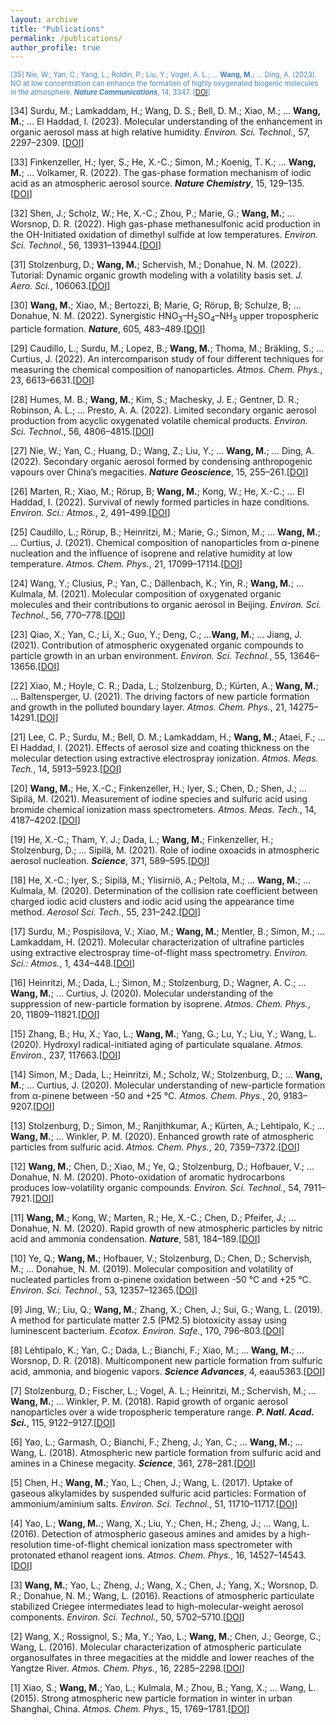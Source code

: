 ```yaml
---
layout: archive
title: "Publications"
permalink: /publications/
author_profile: true
---
```


<span style="color:steelblue; font-size:0.8em;">[35] Nie, W.; Yan, C.; Yang, L.; Roldin, P.; Liu, Y.; Vogel, A. L.; ... **Wang, M.**; ... Ding, A. (2023). NO at low concentration can enhance the formation of highly oxygenated biogenic molecules in the atmosphere. ***Nature Communications***, 14, 3347. [[DOI](https://doi.org/10.1038/s41467-023-39066-4)]</span>

[34] Surdu, M.; Lamkaddam, H.; Wang, D. S.; Bell, D. M.; Xiao, M.; ... **Wang, M.**; ... El Haddad, I. (2023). Molecular understanding of the enhancement in organic aerosol mass at high relative humidity. *Environ. Sci. Technol.*, 57, 2297–2309. [[DOI](https://doi.org/10.1021/acs.est.2c04587)]

[33] Finkenzeller, H.; Iyer, S.; He, X.-C.; Simon, M.; Koenig, T. K.; ... **Wang, M.**; ... Volkamer, R. (2022). The gas-phase formation mechanism of iodic acid as an atmospheric aerosol source. ***Nature Chemistry***, 15, 129–135. [[DOI](https://doi.org/10.1038/s41557-022-01067-z)]

[32] Shen, J.; Scholz, W.; He, X.-C.; Zhou, P.; Marie, G.; **Wang, M.**; ... Worsnop, D. R. (2022). High gas-phase methanesulfonic acid production in the OH-Initiated oxidation of dimethyl sulfide at low temperatures. *Environ. Sci. Technol.*, 56, 13931–13944.[[DOI](https://doi.org/10.1021/acs.est.2c05154)]

[31] Stolzenburg, D.; **Wang, M.**; Schervish, M.; Donahue, N. M. (2022). Tutorial: Dynamic organic growth modeling with a volatility basis set. *J. Aero. Sci.*, 106063.[[DOI](https://doi.org/10.1016/j.jaerosci.2022.106063)]

[30] **Wang, M.**; Xiao, M.; Bertozzi, B; Marie, G; Rörup, B; Schulze, B; ... Donahue, N. M. (2022). Synergistic HNO<sub>3</sub>–H<sub>2</sub>SO<sub>4</sub>–NH<sub>3</sub> upper tropospheric particle formation. ***Nature***, 605, 483–489.[[DOI](https://doi.org/10.1038/s41586-022-04605-4)]

[29] Caudillo, L.; Surdu, M.; Lopez, B.; **Wang, M.**; Thoma, M.; Bräkling, S.; ... Curtius, J. (2022). An intercomparison study of four different techniques for measuring the chemical composition of nanoparticles. *Atmos. Chem. Phys.*, 23, 6613–6631.[[DOI](https://doi.org/10.5194/acp-23-6613-2023)]

[28] Humes, M. B.; **Wang, M.**; Kim, S.; Machesky, J. E.; Gentner, D. R.; Robinson, A. L.; ... Presto, A. A. (2022). Limited secondary organic aerosol production from acyclic oxygenated volatile chemical products. *Environ. Sci. Technol.*, 56, 4806–4815.[[DOI](https://doi.org/10.1021/acs.est.1c07354)]

[27] Nie, W.; Yan, C.; Huang, D.; Wang, Z.; Liu, Y.; ... **Wang, M.**; ... Ding, A. (2022). Secondary organic aerosol formed by condensing anthropogenic vapours over China’s megacities. ***Nature Geoscience***, 15, 255–261.[[DOI](https://doi.org/10.1038/s41561-022-00922-5)]

[26] Marten, R.; Xiao, M.; Rörup, B; **Wang, M.**; Kong, W.; He, X.-C.; ... El Haddad, I. (2022). Survival of newly formed particles in haze conditions. *Environ. Sci.: Atmos.*, 2, 491–499.[[DOI](https://doi.org/10.1039/D2EA00007E)]

[25] Caudillo, L.; Rörup, B.; Heinritzi, M.; Marie, G.; Simon, M.; ... **Wang, M.**; ... Curtius, J. (2021). Chemical composition of nanoparticles from α-pinene nucleation and the influence of isoprene and relative humidity at low temperature. *Atmos. Chem. Phys.*, 21, 17099–17114.[[DOI](https://doi.org/10.5194/acp-21-17099-2021)]

[24] Wang, Y.; Clusius, P.; Yan, C.; Dällenbach, K.; Yin, R.; **Wang, M.**; ... Kulmala, M. (2021). Molecular composition of oxygenated organic molecules and their contributions to organic aerosol in Beijing. *Environ. Sci. Technol.*, 56, 770–778.[[DOI](https://doi.org/10.1021/acs.est.1c05191)]

[23] Qiao, X.; Yan, C.; Li, X.; Guo, Y.; Deng, C.; ...**Wang, M.**; ... Jiang, J. (2021). Contribution of atmospheric oxygenated organic compounds to particle growth in an urban environment. *Environ. Sci. Technol.*, 55, 13646–13656.[[DOI](https://doi.org/10.1021/acs.est.1c02095)]

[22] Xiao, M.; Hoyle, C. R.; Dada, L.; Stolzenburg, D.; Kürten, A.; **Wang, M.**; ... Baltensperger, U. (2021). The driving factors of new particle formation and growth in the polluted boundary layer. *Atmos. Chem. Phys.*, 21, 14275–14291.[[DOI](https://doi.org/10.5194/acp-21-14275-2021)]

[21] Lee, C. P.; Surdu, M.; Bell, D. M.; Lamkaddam, H.; **Wang, M.**; Ataei, F.; ... El Haddad, I. (2021). Effects of aerosol size and coating thickness on the molecular detection using extractive electrospray ionization. *Atmos. Meas. Tech.*, 14, 5913–5923.[[DOI](https://doi.org/10.5194/amt-14-5913-2021)]

[20] **Wang, M.**; He, X.-C.; Finkenzeller, H.; Iyer, S.; Chen, D.; Shen, J.; ... Sipilä, M. (2021). Measurement of iodine species and sulfuric acid using bromide chemical ionization mass spectrometers. *Atmos. Meas. Tech.*, 14, 4187–4202.[[DOI](https://doi.org/10.5194/amt-14-4187-2021)]

[19] He, X.-C.; Tham, Y. J.; Dada, L.; **Wang, M.**; Finkenzeller, H.; Stolzenburg, D.; ... Sipilä, M. (2021). Role of iodine oxoacids in atmospheric aerosol nucleation. ***Science***, 371, 589–595.[[DOI](https://doi.org/10.1126/science.abe0298)]

[18] He, X.-C.; Iyer, S.; Sipilä, M.; Ylisirniö, A.; Peltola, M.; ... **Wang, M.**; ... Kulmala, M. (2020). Determination of the collision rate coefficient between charged iodic acid clusters and iodic acid using the appearance time method. *Aerosol Sci. Tech.*, 55, 231–242.[[DOI](https://doi.org/10.1080/02786826.2020.1839013)]

[17] Surdu, M.; Pospisilova, V.; Xiao, M.; **Wang, M.**; Mentler, B.; Simon, M.; ... Lamkaddam, H. (2021). Molecular characterization of ultrafine particles using extractive electrospray time-of-flight mass spectrometry. *Environ. Sci.: Atmos.*, 1, 434–448.[[DOI](https://doi.org/10.1039/D1EA00050K)]

[16] Heinritzi, M.; Dada, L.; Simon, M.; Stolzenburg, D.; Wagner, A. C.; ... **Wang, M.**; ... Curtius, J. (2020). Molecular understanding of the suppression of new-particle formation by isoprene. *Atmos. Chem. Phys.*, 20, 11809–11821.[[DOI](https://doi.org/10.5194/acp-20-11809-2020)]

[15] Zhang, B.; Hu, X.; Yao, L.; **Wang, M.**; Yang, G.; Lu, Y.; Liu, Y.; Wang, L. (2020). Hydroxyl radical-initiated aging of particulate squalane. *Atmos. Environ.*, 237, 117663.[[DOI](https://doi.org/10.1016/j.atmosenv.2020.117663)]

[14] Simon, M.; Dada, L.; Heinritzi, M.; Scholz, W.; Stolzenburg, D.; ... **Wang, M.**; ... Curtius, J. (2020). Molecular understanding of new-particle formation from α-pinene between -50 and +25 &deg;C. *Atmos. Chem. Phys.*, 20, 9183–9207.[[DOI](https://doi.org/10.5194/acp-20-9183-2020)]

[13] Stolzenburg, D.; Simon, M.; Ranjithkumar, A.; Kürten, A.; Lehtipalo, K.; ... **Wang, M.**; ... Winkler, P. M. (2020). Enhanced growth rate of atmospheric particles from sulfuric acid. *Atmos. Chem. Phys.*, 20, 7359–7372.[[DOI](https://doi.org/10.5194/acp-20-7359-2020)]

[12] **Wang, M.**; Chen, D.; Xiao, M.; Ye, Q.; Stolzenburg, D.; Hofbauer, V.; ... Donahue, N. M. (2020). Photo-oxidation of aromatic hydrocarbons produces low-volatility organic compounds. *Environ. Sci. Technol.*, 54, 7911–7921.[[DOI](https://doi.org/10.1021/acs.est.0c02100)]

[11] **Wang, M.**; Kong, W.; Marten, R.; He, X.-C.; Chen, D.; Pfeifer, J.; ... Donahue, N. M. (2020). Rapid growth of new atmospheric particles by nitric acid and ammonia condensation. ***Nature***, 581, 184–189.[[DOI](https://doi.org/10.1038/s41586-020-2270-4)]

[10] Ye, Q.; **Wang, M.**; Hofbauer, V.; Stolzenburg, D.; Chen, D.; Schervish, M.; ... Donahue, N. M. (2019). Molecular composition and volatility of nucleated particles from α-pinene oxidation between -50 &deg;C and +25 &deg;C. *Environ. Sci. Technol.*, 53, 12357–12365.[[DOI](https://doi.org/10.1021/acs.est.9b03265)]

[9] Jing, W.; Liu, Q.; **Wang, M.**; Zhang, X.; Chen, J.; Sui, G.; Wang, L. (2019). A method for particulate matter 2.5 (PM2.5) biotoxicity assay using luminescent bacterium. *Ecotox. Environ. Safe.*, 170, 796–803.[[DOI](https://doi.org/10.1016/j.ecoenv.2018.12.030)]

[8] Lehtipalo, K.; Yan, C.; Dada, L.; Bianchi, F.; Xiao, M.; ... **Wang, M.**; ... Worsnop, D. R. (2018). Multicomponent new particle formation from sulfuric acid, ammonia, and biogenic vapors. ***Science Advances***, 4, eaau5363.[[DOI](https://doi.org/10.1126/sciadv.aau5363)]

[7] Stolzenburg, D.; Fischer, L.; Vogel, A. L.; Heinritzi, M.; Schervish, M.; ... **Wang, M.**; ... Winkler, P. M. (2018). Rapid growth of organic aerosol nanoparticles over a wide tropospheric temperature range. ***P. Natl. Acad. Sci.***, 115, 9122–9127.[[DOI](https://doi.org/10.1073/pnas.1807604115)]

[6] Yao, L.; Garmash, O.; Bianchi, F.; Zheng, J.; Yan, C.; ... **Wang, M.**; ... Wang, L. (2018). Atmospheric new particle formation from sulfuric acid and amines in a Chinese megacity. ***Science***, 361, 278–281.[[DOI](https://doi.org/10.1126/science.aao4839)]

[5] Chen, H.; **Wang, M.**; Yao, L.; Chen, J.; Wang, L. (2017). Uptake of gaseous alkylamides by suspended sulfuric acid particles: Formation of ammonium/aminium salts. *Environ. Sci. Technol.*, 51, 11710–11717.[[DOI](https://doi.org/10.1021/acs.est.7b03175)]

[4] Yao, L.; **Wang, M.**.; Wang, X.; Liu, Y.; Chen, H.; Zheng, J.; ... Wang, L. (2016). Detection of atmospheric gaseous amines and amides by a high-resolution time-of-flight chemical ionization mass spectrometer with protonated ethanol reagent ions. *Atmos. Chem. Phys.*, 16, 14527–14543.[[DOI](https://doi.org/10.5194/acp-16-14527-2016)]

[3] **Wang, M.**; Yao, L.; Zheng, J.; Wang, X.; Chen, J.; Yang, X.; Worsnop, D. R.; Donahue, N. M.; Wang, L. (2016). Reactions of atmospheric particulate stabilized Criegee intermediates lead to high-molecular-weight aerosol components. *Environ. Sci. Technol.*, 50, 5702–5710.[[DOI](https://doi.org/10.1021/acs.est.6b02114)]

[2] Wang, X.; Rossignol, S.; Ma, Y.; Yao, L.; **Wang, M.**; Chen, J.; George, C.; Wang, L. (2016). Molecular characterization of atmospheric particulate organosulfates in three megacities at the middle and lower reaches of the Yangtze River. *Atmos. Chem. Phys.*, 16, 2285–2298.[[DOI](https://doi.org/10.5194/acp-16-2285-2016)]

[1] Xiao, S.; **Wang, M.**; Yao, L.; Kulmala, M.; Zhou, B.; Yang, X.; ... Wang, L. (2015). Strong atmospheric new particle formation in winter in urban Shanghai, China. *Atmos. Chem. Phys.*, 15, 1769–1781.[[DOI](https://doi.org/10.5194/acp-15-1769-2015)]

